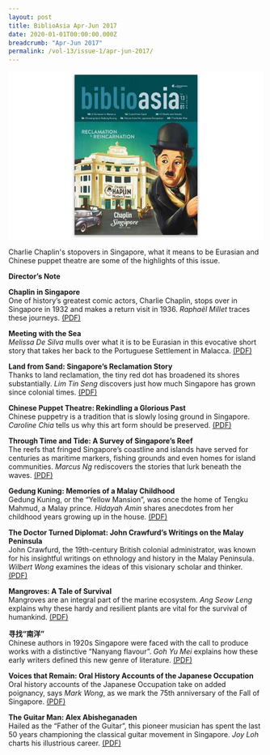 ```yaml
---
layout: post
title: BiblioAsia Apr-Jun 2017
date: 2020-01-01T00:00:00.000Z
breadcrumb: "Apr-Jun 2017"
permalink: /vol-13/issue-1/apr-jun-2017/
---
```


<img src="/images/Vol-13-issue-1/vol13_iss1.JPG">  

Charlie Chaplin's stopovers in Singapore, what it means to be Eurasian and Chinese puppet theatre are some of the highlights of this issue.


**Director’s Note**

**Chaplin in Singapore** <br>
One of history’s greatest comic actors, Charlie Chaplin, stops over in Singapore in 1932 and makes a return visit in 1936. *Raphaël Millet* traces these journeys. [(PDF)](/files/pdf/vol-13/v13-issue1_Chaplin.pdf)

**Meeting with the Sea** <br>
*Melissa De Silva* mulls over what it is to be Eurasian in this evocative short story that takes her back to the Portuguese Settlement in Malacca. [(PDF)](/files/pdf/vol-13/v13-issue1_Sea.pdf)

**Land from Sand: Singapore’s Reclamation Story** <br>
Thanks to land reclamation, the tiny red dot has broadened its shores substantially. *Lim Tin Seng* discovers just how much Singapore has grown since colonial times. [(PDF)](/files/pdf/vol-13/v13-issue1_Land.pdf)

**Chinese Puppet Theatre: Rekindling a Glorious Past** <br>
Chinese puppetry is a tradition that is slowly losing ground in Singapore. *Caroline Chia* tells us why this art form should be preserved. [(PDF)](/files/pdf/vol-13/v13-issue1_Puppet.pdf)

**Through Time and Tide: A Survey of Singapore’s Reef** <br>
The reefs that fringed Singapore’s coastline and islands have served for centuries as maritime markers, fishing grounds and even homes for island communities. *Marcus Ng* rediscovers the stories that lurk beneath the waves. [(PDF)](/files/pdf/vol-13/v13-issue1_Time.pdf)

**Gedung Kuning: Memories of a Malay Childhood** <br>
Gedung Kuning, or the “Yellow Mansion”, was once the home of Tengku Mahmud, a Malay prince. *Hidayah Amin* shares anecdotes from her childhood years growing up in the house. 
[(PDF)](/files/pdf/vol-13/v13-issue1_Gedung.pdf)

**The Doctor Turned Diplomat: John Crawfurd’s Writings on the Malay Peninsula** <br>
John Crawfurd, the 19th-century British colonial administrator, was known for his insightful writings on ethnology and history in the Malay Peninsula. *Wilbert Wong* examines the ideas of this visionary scholar and thinker. [(PDF)](/files/pdf/vol-13/v13-issue1_Doctor.pdf)

**Mangroves: A Tale of Survival** <br>
Mangroves are an integral part of the marine ecosystem. *Ang Seow Leng* explains why these hardy and resilient plants are vital for the survival of humankind. [(PDF)](/files/pdf/vol-13/v13-issue1_Mangroves.pdf)

**寻找“南洋”** <br>
Chinese authors in 1920s Singapore were faced with the call to produce works with a distinctive “Nanyang flavour”. *Goh Yu Mei* explains how these early writers defined this new genre of literature. 
[(PDF)](/files/pdf/vol-13/v13-issue1_Chinese.pdf)

**Voices that Remain: Oral History Accounts of the Japanese Occupation** <br>
Oral history accounts of the Japanese Occupation take on added poignancy, says *Mark Wong*, as we mark the 75th anniversary of the Fall of Singapore. [(PDF)](/files/pdf/vol-13/v13-issue1_Voices.pdf)

**The Guitar Man: Alex Abisheganaden** <br>
Hailed as the “Father of the Guitar”, this pioneer musician has spent the last 50 years championing the classical guitar movement in Singapore. *Joy Loh* charts his illustrious career. [(PDF)](/files/pdf/vol-13/v13-issue1_Guitar.pdf)

